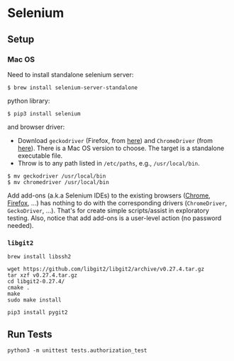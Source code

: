 # Selenium

## Setup

### Mac OS

Need to install standalone selenium server:

```
$ brew install selenium-server-standalone
```

python library:

```
$ pip3 install selenium
```

and browser driver:

+ Download `geckodriver` (Firefox, from [here](https://github.com/mozilla/geckodriver/releases)) and `ChromeDriver` (from [here](https://sites.google.com/a/chromium.org/chromedriver/downloads)). There is a Mac OS version to choose. The target is a standalone executable file.
+ Throw is to any path listed in `/etc/paths`, e.g., `/usr/local/bin`.

```
$ mv geckodriver /usr/local/bin
$ mv chromedriver /usr/local/bin
```

Add add-ons (a.k.a Selenium IDEs) to the existing browsers ([Chrome](https://chrome.google.com/webstore/detail/selenium-ide/mooikfkahbdckldjjndioackbalphokd?hl=en), [Firefox](https://addons.mozilla.org/en-US/firefox/addon/selenium-ide/), ...) has nothing to do with the corresponding drivers (`ChromeDriver`, `GeckoDriver`, ...). That's for create simple scripts/assist in exploratory testing. Also, notice that add add-ons is a user-level action (no password needed).

### `libgit2`

```
brew install libssh2
```

```
wget https://github.com/libgit2/libgit2/archive/v0.27.4.tar.gz
tar xzf v0.27.4.tar.gz
cd libgit2-0.27.4/
cmake .
make
sudo make install
```

```
pip3 install pygit2
```

## Run Tests

```
python3 -m unittest tests.authorization_test
```
